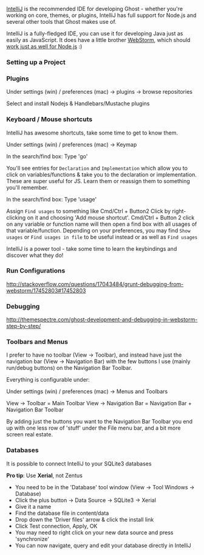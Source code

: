[IntelliJ](http://www.jetbrains.com/idea/) is the recommended IDE for developing Ghost - whether you're working on core, themes, or plugins, IntelliJ has full support for Node.js and several other tools that Ghost makes use of.

IntelliJ is a fully-fledged IDE, you can use it for developing Java just as easily as JavaScript. It does have a little brother [WebStorm](http://www.jetbrains.com/webstorm/), which should [work just as well for Node.js](http://blog.jetbrains.com/webide/2011/11/webstorm-your-node-app/) :)


### Setting up a Project



### Plugins

Under settings (win) / preferences (mac) -> plugins -> browse repositories

Select and install Nodejs & Handlebars/Mustache plugins

### Keyboard / Mouse shortcuts

IntelliJ has awesome shortcuts, take some time to get to know them. 

Under settings (win) / preferences (mac) -> Keymap 

In the search/find box: Type 'go'

You'll see entries for `Declaration` and `Implementation` which allow you to click on variables/functions & take you to the declaration or implementation. These are super useful for JS. Learn them or reassign them to something you'll remember.

In the search/find box: Type 'usage'

Assign `Find usages` to something like Cmd/Ctrl + Button2 Click by right-clicking on it and choosing 'Add mouse shortcut'. Cmd/Ctrl + Button 2 click on any variable or function name will then open a find box with all usages of that variable/function. Depending on your preferences, you may find `Show usages` or `Find usages in file` to be useful instead or as well as `Find usages`

IntelliJ is a power tool - take some time to learn the keybindings and discover what they do!

### Run Configurations

http://stackoverflow.com/questions/17043484/grunt-debugging-from-webstorm/17452803#17452803

### Debugging

http://themespectre.com/ghost-development-and-debugging-in-webstorm-step-by-step/

### Toolbars and Menus

I prefer to have no toolbar (View -> Toolbar), and instead have just the navigation bar (View -> Navigation Bar) with the few buttons I use (mainly run/debug buttons) on the Navigation Bar Toolbar. 

Everything is configurable under:

Under settings (win) / preferences (mac) -> Menus and Toolbars

View -> Toolbar = Main Toolbar
View -> Navigation Bar = Navigation Bar + Navigation Bar Toolbar

By adding just the buttons you want to the Navigation Bar Toolbar you end up with one less row of 'stuff' under the File menu bar, and a bit more screen real estate.

### Databases

It is possible to connect IntelliJ to your SQLite3 databases

**Pro tip**: Use **Xerial**, not Zentus

* You need to be in the 'Database' tool window (View -> Tool Windows -> Database)
* Click the plus button -> Data Source -> SQLite3 -> Xerial
* Give it a name
* Find the database file in content/data
* Drop down the 'Driver files' arrow & click the install link
* Click Test connection, Apply, OK
* You may need to right click on your new data source and press 'synchronize'
* You can now navigate, query and edit your database directly in IntelliJ







